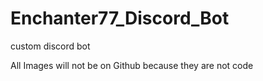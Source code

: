 # Enchanter77_Discord_Bot
custom discord bot


All Images will not be on Github because they are not code

